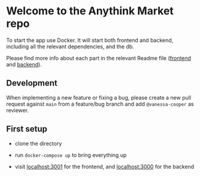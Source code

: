 # Welcome to the Anythink Market repo

To start the app use Docker. It will start both frontend and backend, including all the relevant dependencies, and the db.

Please find more info about each part in the relevant Readme file ([frontend](frontend/readme.md) and [backend](backend/README.md)).

## Development

When implementing a new feature or fixing a bug, please create a new pull request against `main` from a feature/bug branch and add `@vanessa-cooper` as reviewer.

## First setup

* clone the directory

* run `docker-compose up` to bring everything up

* visit [localhost:3001](http://localhost:3001) for the frontend, and [localhost:3000](http://localhost:3000) for the backend
